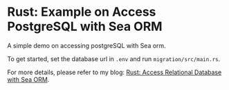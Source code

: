 # Rust: Example on Access PostgreSQL with Sea ORM

A simple demo on accessing postgreSQL with Sea orm.

To get started, set the database url in `.env` and run `migration/src/main.rs`.

For more details, please refer to my blog: [Rust: Access Relational Database with Sea ORM]().